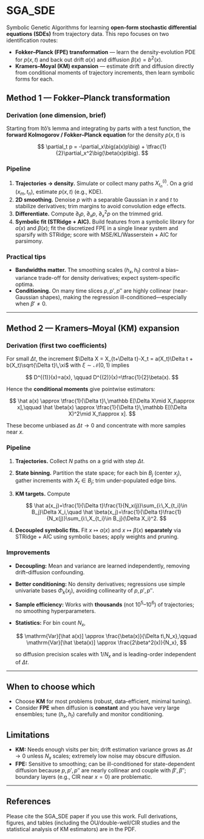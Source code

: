 # SGA\_SDE

Symbolic Genetic Algorithms for learning **open-form stochastic differential equations (SDEs)** from trajectory data. This repo focuses on two identification routes:

* **Fokker–Planck (FPE) transformation** — learn the density-evolution PDE for $p(x,t)$ and back out drift $a(x)$ and diffusion $\beta(x)=b^2(x)$.
* **Kramers–Moyal (KM) expansion** — estimate drift and diffusion directly from conditional moments of trajectory increments, then learn symbolic forms for each.



## Method 1 — Fokker–Planck transformation

### Derivation (one dimension, brief)

Starting from Itô’s lemma and integrating by parts with a test function, the **forward Kolmogorov / Fokker–Planck equation** for the density $p(x,t)$ is

$$
\partial_t p = -\partial_x\big(a(x)p\big) + \tfrac{1}{2}\partial_x^2\big(\beta(x)p\big).
$$


### Pipeline

1. **Trajectories → density.** Simulate or collect many paths $X^{(i)}_{t_n}$. On a grid $(x_m,t_n)$, estimate $p(x,t)$ (e.g., KDE).
2. **2D smoothing.** Denoise $p$ with a separable Gaussian in $x$ and $t$ to stabilize derivatives; trim margins to avoid convolution edge effects.
3. **Differentiate.** Compute $\partial_t p$, $\partial_x p$, $\partial_x^2 p$ on the trimmed grid.
4. **Symbolic fit (STRidge + AIC).** Build features from a symbolic library for $a(x)$ and $\beta(x)$; fit the discretized FPE in a single linear system and sparsify with STRidge; score with MSE/KL/Wasserstein + AIC for parsimony.&#x20;

### Practical tips

* **Bandwidths matter.** The smoothing scales $(h_x,h_t)$ control a bias–variance trade-off for density derivatives; expect system-specific optima.
* **Conditioning.** On many time slices $p, p', p''$ are highly collinear (near-Gaussian shapes), making the regression ill-conditioned—especially when $\beta' \neq 0$.


---

## Method 2 — Kramers–Moyal (KM) expansion

### Derivation (first two coefficients)

For small $\Delta t$, the increment $\Delta X = X_{t+\Delta t}-X_t = a(X_t)\Delta t + b(X_t)\sqrt{\Delta t}\,\xi$ with $\xi\sim\mathcal N(0,1)$ implies

$$
D^{(1)}(x)=a(x), \qquad D^{(2)}(x)=\tfrac{1}{2}\beta(x).
$$

Hence the **conditional moments** give pointwise estimators:

$$
\hat a(x) \approx \tfrac{1}{\Delta t}\,\mathbb E[\Delta X\mid X_t\approx x],\qquad
\hat \beta(x) \approx \tfrac{1}{\Delta t}\,\mathbb E[(\Delta X)^2\mid X_t\approx x].
$$

These become unbiased as $\Delta t\to 0$ and concentrate with more samples near $x$.&#x20;

### Pipeline

1. **Trajectories.** Collect $N$ paths on a grid with step $\Delta t$.
2. **State binning.** Partition the state space; for each bin $B_j$ (center $x_j$), gather increments with $X_t\in B_j$; trim under-populated edge bins.
3. **KM targets.** Compute

   $$
   \hat a(x_j)=\frac{1}{\Delta t}\frac{1}{N_x(j)}\sum_{i:\,X_{t_i}\in B_j}\Delta X_i,\quad
   \hat \beta(x_j)=\frac{1}{\Delta t}\frac{1}{N_x(j)}\sum_{i:\,X_{t_i}\in B_j}(\Delta X_i)^2.
   $$
4. **Decoupled symbolic fits.** Fit $x\mapsto a(x)$ and $x\mapsto \beta(x)$ **separately** via STRidge + AIC using symbolic bases; apply weights and pruning.&#x20;


### Improvements

* **Decoupling:** Mean and variance are learned independently, removing drift–diffusion confounding.
* **Better conditioning:** No density derivatives; regressions use simple univariate bases $\Phi_k(x_j)$, avoiding collinearity of $p,p',p''$.
* **Sample efficiency:** Works with **thousands** (not $10^5$–$10^6$) of trajectories; no smoothing hyperparameters.
* **Statistics:** For bin count $N_x$,

  $$
  \mathrm{Var}[\hat a(x)] \approx \frac{\beta(x)}{\Delta t\,N_x},\qquad
  \mathrm{Var}[\hat \beta(x)] \approx \frac{2\beta^2(x)}{N_x},
  $$

  so diffusion precision scales with $1/N_x$ and is leading-order independent of $\Delta t$.


---

## When to choose which

* Choose **KM** for most problems (robust, data-efficient, minimal tuning).
* Consider **FPE** when diffusion is **constant** and you have very large ensembles; tune $(h_x,h_t)$ carefully and monitor conditioning.



## Limitations

* **KM:** Needs enough visits per bin; drift estimation variance grows as $\Delta t\to 0$ unless $N_x$ scales; extremely low noise may obscure diffusion.
* **FPE:** Sensitive to smoothing; can be ill-conditioned for state-dependent diffusion because $p,p',p''$ are nearly collinear and couple with $\beta',\beta''$; boundary layers (e.g., CIR near $x=0$) are problematic.

---

## References

Please cite the SGA\_SDE paper if you use this work. Full derivations, figures, and tables (including the OU/double-well/CIR studies and the statistical analysis of KM estimators) are in the PDF.

